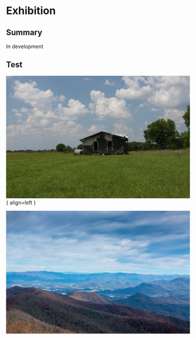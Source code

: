 # Exhibition

## Summary

In development

## Test

![South Georgia](../images/exhibition/south-ga-0001.JPG){ align=left }

![North Georgia](../images/exhibition/north-ga-0001.jpg)